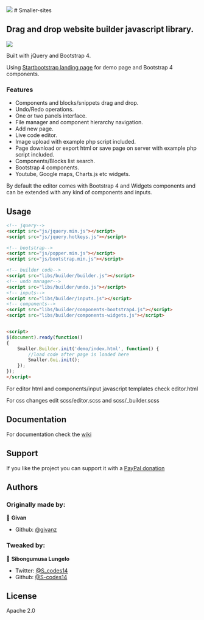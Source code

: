 <img src="https://user-images.githubusercontent.com/81442054/119279026-6048d900-bc29-11eb-88e2-9b38a6869a9d.png" >
# Smaller-sites


## Drag and drop website builder javascript library.
<img src="https://user-images.githubusercontent.com/81442054/119279083-a7cf6500-bc29-11eb-9786-7ef80f236ad9.png">

Built with jQuery and Bootstrap 4.



Using [Startbootstrap landing page](https://startbootstrap.com/template-overviews/landing-page/) for demo page and Bootstrap 4 components.


### Features

* Components and blocks/snippets drag and drop.
* Undo/Redo operations.
* One or two panels interface.
* File manager and component hierarchy navigation.
* Add new page.
* Live code editor.
* Image upload with example php script included.
* Page download or export html or save page on server with example php script included.
* Components/Blocks list search.
* Bootstrap 4 components.
* Youtube, Google maps, Charts.js etc widgets.

By default the editor comes with Bootstrap 4 and Widgets components and can be extended with any kind of components and inputs.

## Usage

```html
<!-- jquery-->
<script src="js/jquery.min.js"></script>
<script src="js/jquery.hotkeys.js"></script>

<!-- bootstrap-->
<script src="js/popper.min.js"></script>
<script src="js/bootstrap.min.js"></script>

<!-- builder code-->
<script src="libs/builder/builder.js"></script>	
<!-- undo manager-->
<script src="libs/builder/undo.js"></script>	
<!-- inputs-->
<script src="libs/builder/inputs.js"></script>	
<!-- components-->
<script src="libs/builder/components-bootstrap4.js"></script>	
<script src="libs/builder/components-widgets.js"></script>	


<script>
$(document).ready(function() 
{
	Smaller.Builder.init('demo/index.html', function() {
		//load code after page is loaded here
		Smaller.Gui.init();
	});
});
</script>
```
For editor html and components/input javascript templates check editor.html

For css changes edit scss/editor.scss and scss/_builder.scss

## Documentation

For documentation check the [wiki](https://github.com/S-codes14/smaller-sites/wiki)

## Support

If you like the project you can support it with a [PayPal donation](https://paypal.me/scodes14) 

## Authors
### Originally made by:

👤 **Givan**
* Github: [@givanz](https://github.com/givanz )


### Tweaked by: 

👤 **Sibongumusa Lungelo**

* Twitter: [@S_codes14](https://twitter.com/S_codes14)
* Github: [@S-codes14](https://github.com/S-codes14)

## License

Apache 2.0
